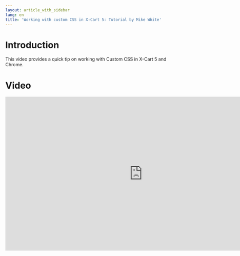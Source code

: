 ```yaml
---
layout: article_with_sidebar
lang: en
title: 'Working with custom CSS in X-Cart 5: Tutorial by Mike White'
---
```

# Introduction

This video provides a quick tip on working with Custom CSS in X-Cart 5 and Chrome. 

# Video

<iframe class="youtube-player" type="text/html" style="width: 853px; height: 480px" src="http://www.youtube.com/embed/bir1_EdpUX0" frameborder="0"></iframe>